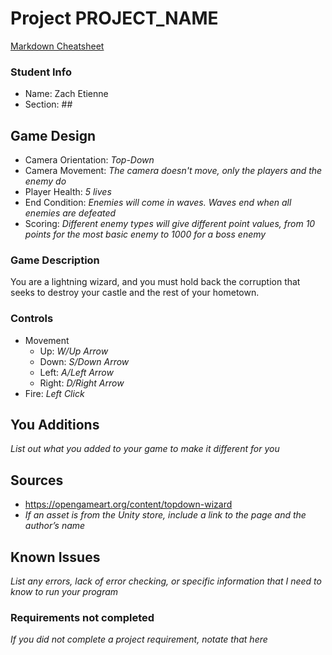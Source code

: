 # Project PROJECT_NAME

[Markdown Cheatsheet](https://github.com/adam-p/markdown-here/wiki/Markdown-Here-Cheatsheet)

### Student Info

-   Name: Zach Etienne
-   Section: ##

## Game Design

-   Camera Orientation: _Top-Down_
-   Camera Movement: _The camera doesn't move, only the players and the enemy do_
-   Player Health: _5 lives_
-   End Condition: _Enemies will come in waves. Waves end when all enemies are defeated_
-   Scoring: _Different enemy types will give different point values, from 10 points for the most basic enemy to 1000 for a boss enemy_

### Game Description

You are a lightning wizard, and you must hold back the corruption that seeks to destroy your castle and the rest of your hometown.

### Controls

-   Movement
    -   Up: _W/Up Arrow_
    -   Down: _S/Down Arrow_
    -   Left: _A/Left Arrow_
    -   Right: _D/Right Arrow_
-   Fire: _Left Click_

## You Additions

_List out what you added to your game to make it different for you_

## Sources

-   https://opengameart.org/content/topdown-wizard
-   _If an asset is from the Unity store, include a link to the page and the author’s name_

## Known Issues

_List any errors, lack of error checking, or specific information that I need to know to run your program_

### Requirements not completed

_If you did not complete a project requirement, notate that here_

